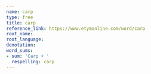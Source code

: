 ```yaml
---
name: carp
type: free
title: carp
reference_link: https://www.etymonline.com/word/carp
root_name: 
root_language: 
denotation: 
word_sums:
- sum: 'Carp + '
  respelling: carp
---
```

